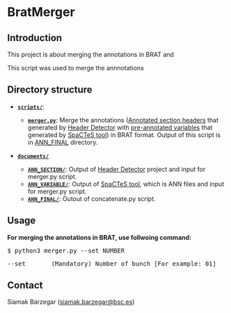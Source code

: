 # BratMerger #

## Introduction

This project is about merging the annotations in BRAT and 

This script was used to merge the annnotations 


## Directory structure

- [**`scripts/`**](scripts/): 

  - [**`merger.py`**](scripts/merger.py): Merge the annotations ([Annotated section headers](root/documents/ANN_SECTION) that generated by [Header Detector](https://github.com/siabar/EHR-HeaderDetector-AnnotationAnalyser) with
    [pre-annotated variables](documents/ANN_VARIABLE) that generated by [SpaCTeS tool](https://github.com/siabar/SpaCTeS)) in BRAT format.
    Output of this script is in [ANN_FINAL](documents/ANN_FINAL) directory.

- [**`documents/`**](documents/)
  - [**`ANN_SECTION/`**](documents/ANN_SECTION/): Output of [Header Detector](https://github.com/siabar/EHR-HeaderDetector-AnnotationAnalyser) project and input for merger.py script.
  - [**`ANN_VARIABLE/`**](documents/ANN_VARIABLE/): Output of [SpaCTeS tool](https://github.com/siabar/SpaCTeS), which is ANN files and input for merger.py script.
  - [**`ANN_FINAL/`**](documents/ANN_FINAL/): Outout of concatenate.py script.

## Usage

**For merging the annotations in BRAT, use follwoing command:**

<pre>
$ python3 merger.py --set NUMBER
</pre>
<pre>
--set       (Mandatory) Number of bunch [For example: 01]
</pre>


## Contact

Siamak Barzegar (siamak.barzegar@bsc.es)
